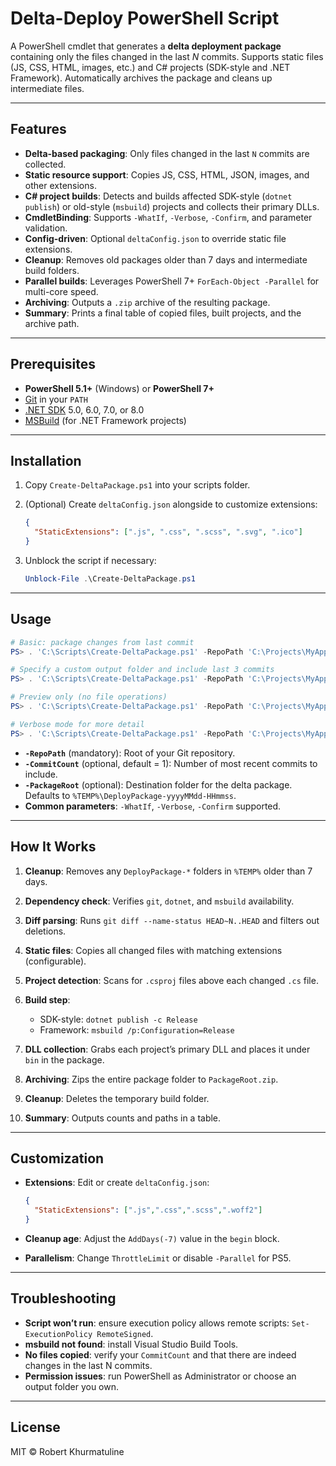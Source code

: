 # Delta-Deploy PowerShell Script

A PowerShell cmdlet that generates a **delta deployment package** containing only the files changed in the last *N* commits. Supports static files (JS, CSS, HTML, images, etc.) and C# projects (SDK-style and .NET Framework). Automatically archives the package and cleans up intermediate files.

---

## Features

* **Delta-based packaging**: Only files changed in the last `N` commits are collected.
* **Static resource support**: Copies JS, CSS, HTML, JSON, images, and other extensions.
* **C# project builds**: Detects and builds affected SDK-style (`dotnet publish`) or old-style (`msbuild`) projects and collects their primary DLLs.
* **CmdletBinding**: Supports `-WhatIf`, `-Verbose`, `-Confirm`, and parameter validation.
* **Config-driven**: Optional `deltaConfig.json` to override static file extensions.
* **Cleanup**: Removes old packages older than 7 days and intermediate build folders.
* **Parallel builds**: Leverages PowerShell 7+ `ForEach-Object -Parallel` for multi-core speed.
* **Archiving**: Outputs a `.zip` archive of the resulting package.
* **Summary**: Prints a final table of copied files, built projects, and the archive path.

---

## Prerequisites

* **PowerShell 5.1+** (Windows) or **PowerShell 7+**
* [Git](https://git-scm.com/) in your `PATH`
* [.NET SDK](https://dotnet.microsoft.com/download) 5.0, 6.0, 7.0, or 8.0
* [MSBuild](https://docs.microsoft.com/visualstudio/msbuild/) (for .NET Framework projects)

---

## Installation

1. Copy `Create-DeltaPackage.ps1` into your scripts folder.
2. (Optional) Create `deltaConfig.json` alongside to customize extensions:

   ```json
   {
     "StaticExtensions": [".js", ".css", ".scss", ".svg", ".ico"]
   }
   ```
3. Unblock the script if necessary:

   ```powershell
   Unblock-File .\Create-DeltaPackage.ps1
   ```

---

## Usage

```powershell
# Basic: package changes from last commit
PS> . 'C:\Scripts\Create-DeltaPackage.ps1' -RepoPath 'C:\Projects\MyApp' -CommitCount 1

# Specify a custom output folder and include last 3 commits
PS> . 'C:\Scripts\Create-DeltaPackage.ps1' -RepoPath 'C:\Projects\MyApp' -CommitCount 3 -PackageRoot 'C:\Temp\DeltaPackage'

# Preview only (no file operations)
PS> . 'C:\Scripts\Create-DeltaPackage.ps1' -RepoPath 'C:\Projects\MyApp' -CommitCount 2 -WhatIf

# Verbose mode for more detail
PS> . 'C:\Scripts\Create-DeltaPackage.ps1' -RepoPath 'C:\Projects\MyApp' -Verbose
```

* **`-RepoPath`** (mandatory): Root of your Git repository.
* **`-CommitCount`** (optional, default = 1): Number of most recent commits to include.
* **`-PackageRoot`** (optional): Destination folder for the delta package. Defaults to `%TEMP%\DeployPackage-yyyyMMdd-HHmmss`.
* **Common parameters**: `-WhatIf`, `-Verbose`, `-Confirm` supported.

---

## How It Works

1. **Cleanup**: Removes any `DeployPackage-*` folders in `%TEMP%` older than 7 days.
2. **Dependency check**: Verifies `git`, `dotnet`, and `msbuild` availability.
3. **Diff parsing**: Runs `git diff --name-status HEAD~N..HEAD` and filters out deletions.
4. **Static files**: Copies all changed files with matching extensions (configurable).
5. **Project detection**: Scans for `.csproj` files above each changed `.cs` file.
6. **Build step**:

   * SDK-style: `dotnet publish -c Release`
   * Framework: `msbuild /p:Configuration=Release`
7. **DLL collection**: Grabs each project’s primary DLL and places it under `bin` in the package.
8. **Archiving**: Zips the entire package folder to `PackageRoot.zip`.
9. **Cleanup**: Deletes the temporary build folder.
10. **Summary**: Outputs counts and paths in a table.

---

## Customization

* **Extensions**: Edit or create `deltaConfig.json`:

  ```json
  {
    "StaticExtensions": [".js",".css",".scss",".woff2"]
  }
  ```
* **Cleanup age**: Adjust the `AddDays(-7)` value in the `begin` block.
* **Parallelism**: Change `ThrottleLimit` or disable `-Parallel` for PS5.

---

## Troubleshooting

* **Script won’t run**: ensure execution policy allows remote scripts: `Set-ExecutionPolicy RemoteSigned`.
* **msbuild not found**: install Visual Studio Build Tools.
* **No files copied**: verify your `CommitCount` and that there are indeed changes in the last N commits.
* **Permission issues**: run PowerShell as Administrator or choose an output folder you own.

---

## License

MIT © Robert Khurmatuline